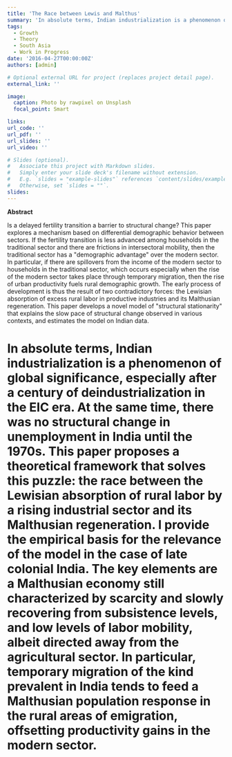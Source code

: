 ```yaml
---
title: 'The Race between Lewis and Malthus'
summary: 'In absolute terms, Indian industrialization is a phenomenon of global significance, especially after a century of deindustrialization in the EIC era. At the same time, there was no structural change in unemployment in India until the 1970s. This paper proposes a theoretical framework that solves this puzzle: the race between the Lewisian absorption of rural labor by a rising industrial sector and its Malthusian regeneration.'
tags:  
  - Growth
  - Theory
  - South Asia
  - Work in Progress
date: '2016-04-27T00:00:00Z'
authors: [admin]

# Optional external URL for project (replaces project detail page).
external_link: ''

image:
  caption: Photo by rawpixel on Unsplash
  focal_point: Smart

links:
url_code: ''
url_pdf: ''
url_slides: ''
url_video: ''

# Slides (optional).
#   Associate this project with Markdown slides.
#   Simply enter your slide deck's filename without extension.
#   E.g. `slides = "example-slides"` references `content/slides/example-slides.md`.
#   Otherwise, set `slides = ""`.
slides: 
---
```


**Abstract**

Is a delayed fertility transition a barrier to structural change? This paper explores a mechanism based on differential demographic behavior between sectors. If the fertility transition is less advanced among households in the traditional sector and there are frictions in intersectoral mobility, then the traditional sector has a "demographic advantage" over the modern sector. In particular, if there are spillovers from the income of the modern sector to households in the traditional sector, which occurs especially when the rise of the modern sector takes place through temporary migration, then the rise of urban productivity fuels rural demographic growth. The early process of development is thus the result of two contradictory forces: the Lewisian absorption of excess rural labor in productive industries and its Malthusian regeneration. This paper develops a novel model of "structural stationarity" that explains the slow pace of structural change observed in various contexts, and estimates the model on Indian data.

# In absolute terms, Indian industrialization is a phenomenon of global significance, especially after a century of deindustrialization in the EIC era. At the same time, there was no structural change in unemployment in India until the 1970s. This paper proposes a theoretical framework that solves this puzzle: the race between the Lewisian absorption of rural labor by a rising industrial sector and its Malthusian regeneration. I provide the empirical basis for the relevance of the model in the case of late colonial India. The key elements are a Malthusian economy still characterized by scarcity and slowly recovering from subsistence levels, and low levels of labor mobility, albeit directed away from the agricultural sector. In particular, temporary migration of the kind prevalent in India tends to feed a Malthusian population response in the rural areas of emigration, offsetting productivity gains in the modern sector.
